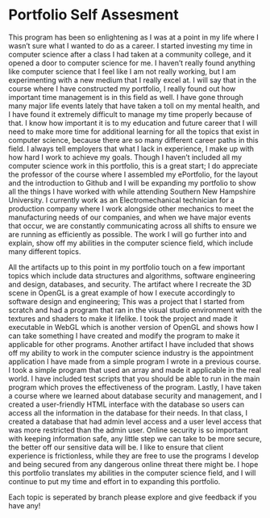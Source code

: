 # Portfolio Self Assesment

This program has been so enlightening as I was at a point in my life where I wasn’t sure what I wanted to do as a career. I started investing my time in computer science after a class I had taken at a community college, and it opened a door to computer science for me. I haven’t really found anything like computer science that I feel like I am not really working, but I am experimenting with a new medium that I really excel at. I will say that in the course where I have constructed my portfolio, I really found out how important time management is in this field as well. I have gone through many major life events lately that have taken a toll on my mental health, and I have found it extremely difficult to manage my time properly because of that. I know how important it is to my education and future career that I will need to make more time for additional learning for all the topics that exist in computer science, because there are so many different career paths in this field. I always tell employers that what I lack in experience, I make up with how hard I work to achieve my goals. Though I haven’t included all my computer science work in this portfolio, this is a great start; I do appreciate the professor of the course where I assembled my ePortfolio, for the layout and the introduction to Github and I will be expanding my portfolio to show all the things I have worked with while attending Southern New Hampshire University. I currently work as an Electromechanical technician for a production company where I work alongside other mechanics to meet the manufacturing needs of our companies, and when we have major events that occur, we are constantly communicating across all shifts to ensure we are running as efficiently as possible. The work I will go further into and explain, show off my abilities in the computer science field, which include many different topics.

All the artifacts up to this point in my portfolio touch on a few important topics which include data structures and algorithms, software engineering and design, databases, and security. The artifact where I recreate the 3D scene in OpenGL is a great example of how I execute accordingly to software design and engineering; This was a project that I started from scratch and had a program that ran in the visual studio environment with the textures and shaders to make it lifelike. I took the project and made it executable in WebGL which is another version of OpenGL and shows how I can take something I have created and modify the program to make it applicable for other programs. Another artifact I have included that shows off my ability to work in the computer science industry is the appointment application I have made from a simple program I wrote in a previous course. I took a simple program that used an array and made it applicable in the real world. I have included test scripts that you should be able to run in the main program which proves the effectiveness of the program. Lastly, I have taken a course where we learned about database security and management, and I created a user-friendly HTML interface with the database so users can access all the information in the database for their needs. In that class, I created a database that had admin level access and a user level access that was more restricted than the admin user. Online security is so important with keeping information safe, any little step we can take to be more secure, the better off our sensitive data will be. I like to ensure that client experience is frictionless, while they are free to use the programs I develop and being secured from any dangerous online threat there might be. I hope this portfolio translates my abilities in the computer science field, and I will continue to put my time and effort in to expanding this portfolio. 

Each topic is seperated by branch please explore and give feedback if you have any!
